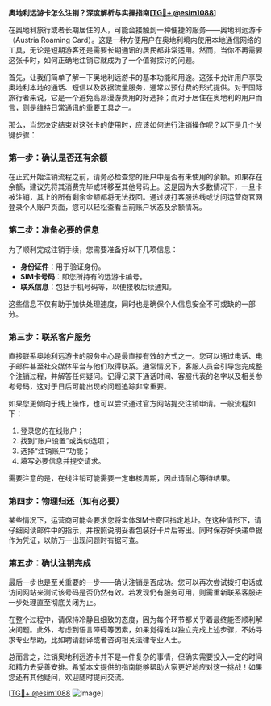 **奥地利远游卡怎么注销？深度解析与实操指南[[TG💪+ @esim1088](https://t.me/s/esim1088)]**

在奥地利旅行或者长期居住的人，可能会接触到一种便捷的服务——奥地利远游卡（Austria Roaming Card）。这是一种方便用户在奥地利境内使用本地通信网络的工具，无论是短期游客还是需要长期通讯的居民都非常适用。然而，当你不再需要这张卡时，如何正确地注销它就成为了一个值得探讨的问题。

首先，让我们简单了解一下奥地利远游卡的基本功能和用途。这张卡允许用户享受奥地利本地的通话、短信以及数据流量服务，通常以预付费的形式提供。对于国际旅行者来说，它是一个避免高昂漫游费用的好选择；而对于居住在奥地利的用户而言，则是维持日常通讯的重要工具之一。

那么，当您决定结束对这张卡的使用时，应该如何进行注销操作呢？以下是几个关键步骤：

### **第一步：确认是否还有余额**
在正式开始注销流程之前，请务必检查您的账户中是否有未使用的余额。如果存在余额，建议先将其消费完毕或转移至其他号码上。这是因为大多数情况下，一旦卡被注销，其上的所有剩余金额都将无法找回。通过拨打客服热线或访问运营商官网登录个人账户页面，您可以轻松查看当前账户状态及余额情况。

### **第二步：准备必要的信息**
为了顺利完成注销手续，您需要准备好以下几项信息：
- **身份证件**：用于验证身份。
- **SIM卡号码**：即您所持有的远游卡编号。
- **联系信息**：包括手机号码等，以便接收后续通知。

这些信息不仅有助于加快处理速度，同时也是确保个人信息安全不可或缺的一部分。

### **第三步：联系客户服务**
直接联系奥地利远游卡的服务中心是最直接有效的方式之一。您可以通过电话、电子邮件甚至社交媒体平台与他们取得联系。通常情况下，客服人员会引导您完成整个注销过程，并解答任何疑问。记得记录下通话时间、客服代表的名字以及相关参考号码，这对于日后可能出现的问题追踪非常重要。

如果您更倾向于线上操作，也可以尝试通过官方网站提交注销申请。一般流程如下：
1. 登录您的在线账户；
2. 找到“账户设置”或类似选项；
3. 选择“注销账户”功能；
4. 填写必要信息并提交请求。

需要注意的是，在线注销可能需要一定审核周期，因此请耐心等待结果。

### **第四步：物理归还（如有必要）**
某些情况下，运营商可能会要求您将实体SIM卡寄回指定地址。在这种情形下，请仔细阅读邮件中的指示，并按照说明妥善包装好卡片后寄出。同时保存好快递单据作为凭证，以防万一出现问题时有据可查。

### **第五步：确认注销完成**
最后一步也是至关重要的一步——确认注销是否成功。您可以再次尝试拨打电话或访问网站来测试该号码是否仍然有效。若发现仍有服务可用，则需重新联系客服进一步处理直至彻底关闭为止。

在整个过程中，请保持冷静且细致的态度，因为每个环节都关乎着最终能否顺利解决问题。此外，考虑到语言障碍等因素，如果觉得难以独立完成上述步骤，不妨寻求专业帮助，比如聘请翻译或者咨询相关法律专业人士。

总而言之，注销奥地利远游卡并不是一件复杂的事情，但确实需要投入一定的时间和精力去妥善安排。希望本文提供的指南能够帮助大家更好地应对这一挑战！如果您还有其他疑问，欢迎随时提问交流。

[[TG💪+ @esim1088](https://t.me/s/esim1088) ![Image](https://i.postimg.cc/4NQfJmqS/Snipaste-2025-05-13-00-14-12.png)]